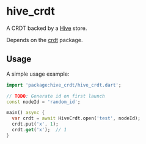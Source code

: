 # hive_crdt

A CRDT backed by a [Hive](https://pub.dev/packages/hive) store.

Depends on the [crdt](https://pub.dev/packages/crdt) package.

## Usage

A simple usage example:

```dart
import 'package:hive_crdt/hive_crdt.dart';

// TODO: Generate id on first launch
const nodeId = 'random_id';

main() async {
  var crdt = await HiveCrdt.open('test', nodeId);
  crdt.put('x', 1);
  crdt.get('x');  // 1
}
```
